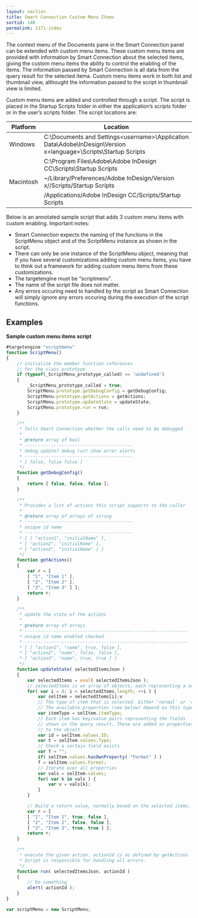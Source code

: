```yaml
---
layout: section
title: Smart Connection Custom Menu Items
sortid: 140
permalink: 1171-index
---
```


The context menu of the Documents pane in the Smart Connection panel can be extended with custom menu items. These custom menu items are provided with information by Smart Connection about the selected items, giving the custom menu items the ability to control the enabling of the items. The information passed by Smart Connection is all data from the query result for the selected itema. Custom menu items work in both list and thumbnail view, althought the information passed to the script in thumbnail view is limited.

Custom menu items are added and controlled through a script. The script is placed in the Startup Scripts folder in either the application’s scripts folder or in the user’s scripts folder. The script locations are:

|Platform|Location|
|--------|--------|
|Windows |C:\Documents and Settings\<username>\Application Data\Adobe\InDesign\Version x\<language>\Scripts\Startup Scripts|
||C:\Program Files\Adobe\Adobe InDesign CC\Scripts\Startup Scripts|
|Macintosh |~/Library/Preferences/Adobe InDesign/Version x/<language>/Scripts/Startup Scripts|
||/Applications/Adobe InDesign CC/Scripts/Startup Scripts|

Below is an annotated sample script that adds 3 custom menu items with custom enabling. Important notes:
* Smart Connection expects the naming of the functions in the ScriptMenu object and of the ScriptMenu instance
as shown in the script.
* There can only be one instance of the ScriptMenu object, meaning that if you have several customizations adding
custom menu items, you have to think out a framework for adding custom menu items from these customizations.
* The targetengine must be “scriptmenu”.
* The name of the script file does not matter.
* Any errors occuring need to handled by the script as Smart Connection will simply ignore any errors occuring during the execution of the script functions.

## Examples

**Sample custom menu items script**
```javascript
#targetengine "scriptmenu"
function ScriptMenu()
{
    // initialize the member function references
    // for the class prototype
    if (typeof(_ScriptMenu_prototype_called) == 'undefined')
    {
        _ScriptMenu_prototype_called = true;
        ScriptMenu.prototype.getDebugConfig = getDebugConfig;
        ScriptMenu.prototype.getActions = getActions;
        ScriptMenu.prototype.updateState = updateState;
        ScriptMenu.prototype.run = run;
    }

    /**
     * Tells Smart Connection whether the calls need to be debugged
     *
     * @return array of bool
     * -----------------------------------------
     * debug update? debug run? show error alerts
     * -----------------------------------------
     * [ false, false false ]
     */
    function getDebugConfig()
    {
        return [ false, false, false ];
    }

    /**
     * Provides a list of actions this script supports to the caller
     *
     * @return array of arrays of string
     * -----------------------------------------
     * unique id name
     * -----------------------------------------
     * [ [ "action1", "initialName" ],
     * [ "action2", "initialName" ],
     * [ "action3", "initialName" ] ]
     */
    function getActions()
    {
        var r = [
        [ "1", "Item 1" ],
        [ "2", "Item 2" ],
        [ "3", "Item 3" ] ];
        return r;
    }

    /**
     * update the state of the actions
     *
     * @return array of arrays
     * --------------------------------------------------------------
     * unique id name enabled checked
     * --------------------------------------------------------------
     * [ [ "action1", "name", true, false ],
     * [ "action2", "name", false, false ],
     * [ "action3", "name", true, true ] ]
     */
    function updateState( selectedItemsJson )
    {
        var selectedItems = eval( selectedItemsJson );
        // selectedItems is an array of objects, each representing a selected item
        for( var i = 0; i < selectedItems.length; ++i ) {
            var selItem = selectedItems[i];v
            // The type of item that is selected. Either 'normal' or 'component'.
            // The available properties (see below) depend on this type.
            var itemType = selItem.itemType;
            // Each item has key/value pairs representing the fields
            // shown in the query result. These are added as properties
            // to the object
            var id = selItem.values.ID;
            var t = selItem.values.Type;
            // Check a certain field exists
            var f = "";
            if( selItem.values.hasOwnProperty( "Format" ) )
            f = selItem.values.Format;
            // Iterate over all properties
            var vals = selItem.values;
            for( var k in vals ) {
                var v = vals[k];
            }
        }

        // Build a return value, normally based on the selected items.
        var r = [
        [ "1", "Item 1", true, false ],
        [ "2", "Item 2", false, false ],
        [ "3", "Item 3", true, true ] ];
        return r;
    }

    /**
     * execute the given action. actionId is as defined by getActions
     * Script is responsible for handling all errors.
     */
    function run( selectedItemsJson, actionId )
    {
        // Do something
        alert( actionId );
    }
}

var scriptMenu = new ScriptMenu;
```
